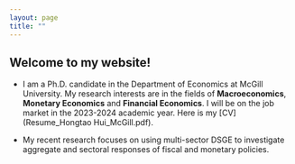 ```yaml
---
layout: page
title: ""
---
```


## Welcome to my website!

- I am a Ph.D. candidate in the Department of Economics at McGill University. My research interests are in the fields of **Macroeconomics**, **Monetary Economics** and **Financial Economics**. I will be on the job market in the 2023-2024 academic year. Here is my [CV](Resume_Hongtao Hui_McGill.pdf).

- My recent research focuses on using multi-sector DSGE to investigate aggregate and sectoral responses of fiscal and monetary policies.


